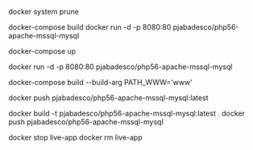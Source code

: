 docker system prune

docker-compose build
docker run -d -p 8080:80 pjabadesco/php56-apache-mssql-mysql

docker-compose up

docker run -d -p 8080:80 pjabadesco/php56-apache-mssql-mysql

docker-compose build --build-arg PATH_WWW='www'

docker push pjabadesco/php56-apache-mssql-mysql:latest


docker build -t pjabadesco/php56-apache-mssql-mysql:latest .
docker push pjabadesco/php56-apache-mssql-mysql

docker stop live-app
docker rm live-app